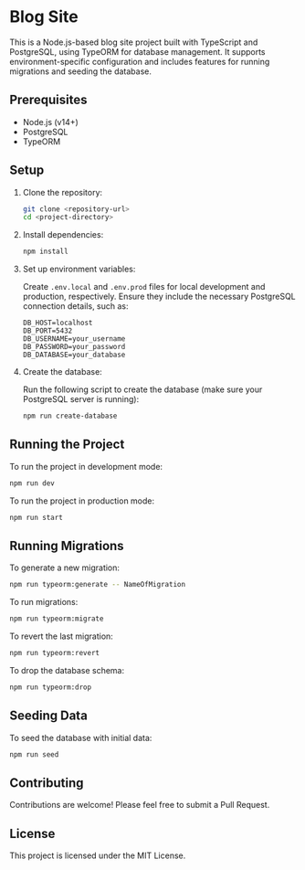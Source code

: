 
# Blog Site

This is a Node.js-based blog site project built with TypeScript and PostgreSQL, using TypeORM for database management. It supports environment-specific configuration and includes features for running migrations and seeding the database.

## Prerequisites

- Node.js (v14+)
- PostgreSQL
- TypeORM

## Setup

1. Clone the repository:

   ```bash
   git clone <repository-url>
   cd <project-directory>
   ```

2. Install dependencies:

   ```bash
   npm install
   ```

3. Set up environment variables:
   
   Create `.env.local` and `.env.prod` files for local development and production, respectively. Ensure they include the necessary PostgreSQL connection details, such as:
   
   ```env
   DB_HOST=localhost
   DB_PORT=5432
   DB_USERNAME=your_username
   DB_PASSWORD=your_password
   DB_DATABASE=your_database
   ```

4. Create the database:

   Run the following script to create the database (make sure your PostgreSQL server is running):
   
   ```bash
   npm run create-database
   ```

## Running the Project

To run the project in development mode:

```bash
npm run dev
```

To run the project in production mode:

```bash
npm run start
```

## Running Migrations

To generate a new migration:

```bash
npm run typeorm:generate -- NameOfMigration
```

To run migrations:

```bash
npm run typeorm:migrate
```

To revert the last migration:

```bash
npm run typeorm:revert
```

To drop the database schema:

```bash
npm run typeorm:drop
```

## Seeding Data

To seed the database with initial data:

```bash
npm run seed
```

## Contributing

Contributions are welcome! Please feel free to submit a Pull Request.

## License

This project is licensed under the MIT License.